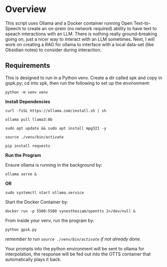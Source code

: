# Overview

This script uses Ollama and a Docker container running Open Text-to-Speech to create an on-prem (no network required) ability to have text to speach interactions with an LLM. There is nothing really ground-breaking going on, just a nicer way to interact with an LLM sometimes. Next, I will work on creating a RAG for ollama to interface with a local data-set (like Obsidian notes) to consider during interaction.

## Requirements

This is designed to run in a Python venv. Create a dir called spk and copy in gspk.py; cd into spk, then run the following to set up the environment:

```
python -m venv venv
```

**Install Dependencies**

```
curl -fsSL https://ollama.com/install.sh | sh
```
```
ollama pull llama3:8b
```
```
sudo apt update && sudo apt install mpg321 -y
```
```
source ./venv/bin/activate
```
```
pip install requests
```

**Run the Program**

Ensure ollama is running in the background by:
```
ollama serve &
```
**OR**
```
sudo systemctl start ollama.service
```
Start the Docker Container by:
```
docker run -p 5500:5500 synesthesiam/opentts 2>/dev/null &
```

From inside your venv, run the program by:
```
python gpsk.py
```
*remember to run `source ./venv/bin/activate` if not already done.*

Your prompts into the python environment will be sent to ollama for interpolation, the response will be fed out into the OTTS container that automatically plays it back.

